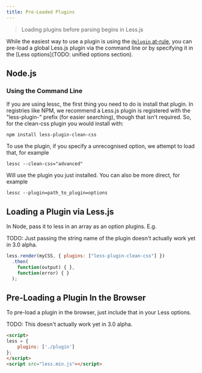 ```yaml
---
title: Pre-Loaded Plugins
---
```


> Loading plugins before parsing begins in Less.js

While the easiest way to use a plugin is using the [`@plugin` at-rule](/features/#plugins-feature), you can pre-load a global Less.js plugin via the command line or by specifying it in the [Less options](TODO: unified options section).

## Node.js

### Using the Command Line

If you are using lessc, the first thing you need to do is install that plugin. In registries like NPM, we recommend a Less.js plugin is registered with the "less-plugin-" prefix (for easier searching), though that isn't required. So, for the clean-css plugin you would install with:
```
npm install less-plugin-clean-css
```

To use the plugin, if you specify a unrecognised option, we attempt to load that, for example
```
lessc --clean-css="advanced"
```

Will use the plugin you just installed. You can also be more direct, for example

```
lessc --plugin=path_to_plugin=options
```

Loading a Plugin via Less.js
----------------------

In Node, pass it to less in an array as an option plugins. E.g.

TODO: Just passing the string name of the plugin doesn't actually work yet in 3.0 alpha.

```js
less.render(myCSS, { plugins: ["less-plugin-clean-css"] })
  .then(
    function(output) { },
    function(error) { }
  );
```

Pre-Loading a Plugin In the Browser
-------------------

To pre-load a plugin in the browser, just include that in your Less options.

TODO: This doesn't actually work yet in 3.0 alpha.

```html
<script>
less = { 
    plugins: ['./plugin']
};
</script>  
<script src="less.min.js"></script>
```
<!-- Should this just be
<script src="less.min.js" data-less="{ plugins: ['./plugin'] }"></script>
More modern? -->


